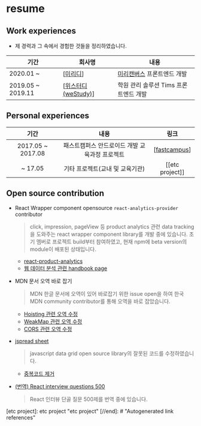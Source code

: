 # resume

## Work experiences

- 제 경력과 그 속에서 경험한 것들을 정리하였습니다.

| 기간              | 회사명                | 내용                                                            |
| ----------------- | --------------------- | --------------------------------------------------------------- |
| 2020.01 ~         | [[미리디]]            | [미리캔버스](https://www.miricanvas.com/design) 프론트엔드 개발 |
| 2019.05 ~ 2019.11 | [[위스터디(weStudy)]] | 학원 관리 솔루션 Tims 프론트엔드 개발                           |

## Personal experiences

|       기간        |                      내용                      |      링크       |
| :---------------: | :--------------------------------------------: | :-------------: |
| 2017.05 ~ 2017.08 | 패스트캠퍼스 안드로이드 개발 교육과정 프로젝트 | [[fastcampus]]  |
|      ~ 17.05      |        기타 프로젝트(교내 및 교육기관)         | [[etc project]] |

## Open source contribution

- React Wrapper component opensource `react-analytics-provider` contributor

  > click, impression, pageView 등 product analytics 관련 data tracking을 도와주는 react wrapper component library를 개발 중에 있습니다. 초기 멤버로 프로젝트 build부터 참여하였고, 현재 npm에 beta version의 module이 배포된 상태입니다.

  - [react-product-analytics](https://github.com/EveryAnalytics/web-analytics-handbook)
  - [웹 데이터 분석 관련 handbook page](https://everyanalytics.github.io/web-analytics-handbook/)

- MDN 문서 오역 바로 잡기

  > MDN 한글 문서에 오역이 있어 바로잡기 위한 issue open을 하여 한국 MDN community contributor를 통해 오역을 바로 잡았습니다.

  - [Hoisting 관련 오역 수정](https://github.com/mdn/translated-content/issues/2335)
  - [WeakMap 관련 오역 수정](https://github.com/mdn/translated-content/issues/2296)
  - [CORS 관련 오역 수정](https://github.com/mdn/translated-content/issues/1323)

- [jspread sheet](https://github.com/jspreadsheet/ce)

  > javascript data grid open source library의 잘못된 코드를 수정하였습니다.

  - [중복코드 제거](https://github.com/jspreadsheet/ce/pull/1305)

- [(번역) React interview questions 500](https://github.com/jhlee910609/reactjs-interview-questions)

  > React 인터뷰 단골 질문 500제를 번역 중에 있습니다.

[//begin]: # "Autogenerated link references for markdown compatibility"
[미리디]: 미리디 "미리디"
[위스터디(weStudy)]: 위스터디(weStudy) "위스터디(weStudy)"
[fastcampus]: fastcampus "fastcampus"
[etc project]: etc project "etc project"
[//end]: # "Autogenerated link references"
